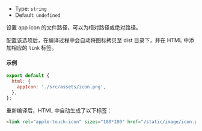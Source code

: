 - Type: `string`
- Default: `undefined`

设置 app icon 的文件路径，可以为相对路径或绝对路径。

配置该选项后，在编译过程中会自动将图标拷贝至 dist 目录下，并在 HTML 中添加相应的 `link` 标签。

#### 示例

```js
export default {
  html: {
    appIcon: './src/assets/icon.png',
  },
};
```

重新编译后，HTML 中自动生成了以下标签：

```html
<link rel="apple-touch-icon" sizes="180*180" href="/static/image/icon.png" />
```
